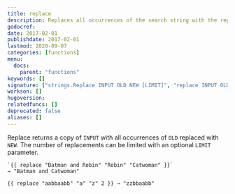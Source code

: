 ```yaml
---
title: replace
description: Replaces all occurrences of the search string with the replacement string.
godocref:
date: 2017-02-01
publishdate: 2017-02-01
lastmod: 2020-09-07
categories: [functions]
menu:
  docs:
    parent: "functions"
keywords: []
signature: ["strings.Replace INPUT OLD NEW [LIMIT]", "replace INPUT OLD NEW [LIMIT]"]
workson: []
hugoversion:
relatedfuncs: []
deprecated: false
aliases: []
---
```


Replace returns a copy of `INPUT` with all occurrences of `OLD` replaced with `NEW`.
The number of replacements can be limited with an optional `LIMIT` parameter.

```
`{{ replace "Batman and Robin" "Robin" "Catwoman" }}`
→ "Batman and Catwoman"

{{ replace "aabbaabb" "a" "z" 2 }} → "zzbbaabb"
```

